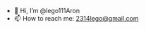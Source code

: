 - 👋 Hi, I’m @lego111Aron
- 📫 How to reach me: 2314lego@gmail.com

<!---
lego111Aron/lego111Aron is a ✨ special ✨ repository because its `README.md` (this file) appears on your GitHub profile.
You can click the Preview link to take a look at your changes.
--->
